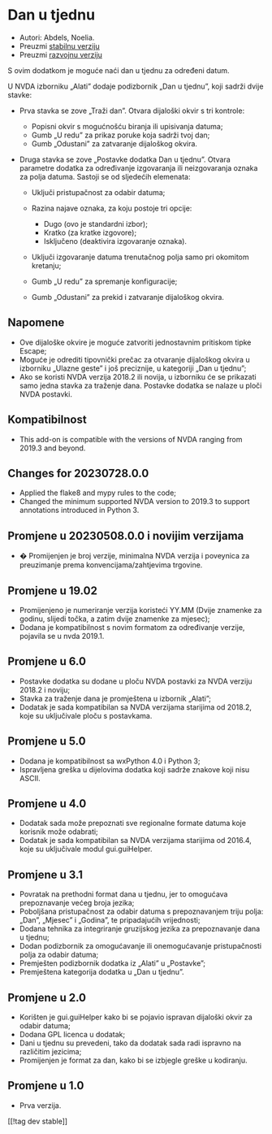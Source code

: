 # Dan u tjednu #

* Autori: Abdels, Noelia.
* Preuzmi [stabilnu verziju][1]
* Preuzmi [razvojnu verziju][2]

S ovim dodatkom je moguće naći dan u tjednu za određeni datum.

U NVDA izborniku „Alati” dodaje podizbornik „Dan u tjednu”, koji sadrži
dvije stavke:

* Prva stavka se zove „Traži dan”. Otvara dijaloški okvir s tri kontrole:

    * Popisni okvir s mogućnošću biranja ili upisivanja datuma;
    * Gumb „U redu” za prikaz poruke koja sadrži tvoj dan;
    * Gumb „Odustani” za zatvaranje dijaloškog okvira.

* Druga stavka se zove „Postavke dodatka Dan u tjednu”. Otvara parametre
  dodatka za određivanje izgovaranja ili neizgovaranja oznaka za polja
  datuma. Sastoji se od sljedećih elemenata:

    * Uključi pristupačnost za odabir datuma;
    * Razina najave oznaka, za koju postoje tri opcije:

        * Dugo (ovo je standardni izbor);
        * Kratko (za kratke izgovore);
        * Isključeno (deaktivira izgovaranje oznaka).

    * Uključi izgovaranje datuma trenutačnog polja samo pri okomitom
      kretanju;
    * Gumb „U redu” za spremanje konfiguracije;
    * Gumb „Odustani” za prekid i zatvaranje dijaloškog okvira.

## Napomene ##

* Ove dijaloške okvire je moguće zatvoriti jednostavnim pritiskom tipke
  Escape;
* Moguće je odrediti tipovnički prečac za otvaranje dijaloškog okvira u
  izborniku „Ulazne geste” i još preciznije, u kategoriji „Dan u tjednu”;
* Ako se koristi NVDA verzija 2018.2 ili novija, u izborniku će se prikazati
  samo jedna stavka za traženje dana. Postavke dodatka se nalaze u ploči
  NVDA postavki.

## Kompatibilnost ##

* This add-on is compatible with the versions of NVDA ranging from 2019.3
  and beyond.

## Changes for 20230728.0.0 ##

* Applied the flake8 and mypy rules to the code;
* Changed the minimum supported NVDA version to 2019.3 to support
  annotations introduced in Python 3.

## Promjene u 20230508.0.0 i novijim verzijama ##

* � Promijenjen je broj verzije, minimalna NVDA verzija i poveynica za
  preuzimanje prema konvencijama/zahtjevima trgovine.

## Promjene u 19.02 ##

* Promijenjeno je numeriranje verzija koristeći YY.MM (Dvije znamenke za
  godinu, slijedi točka, a zatim dvije znamenke za mjesec);
* Dodana je kompatibilnost s novim formatom za određivanje verzije, pojavila
  se u nvda 2019.1.

## Promjene u 6.0 ##

* Postavke dodatka su dodane u ploču NVDA postavki za NVDA verziju 2018.2 i
  noviju;
* Stavka za traženje dana je promještena u izbornik „Alati”;
* Dodatak je sada kompatibilan sa NVDA verzijama starijima od 2018.2, koje
  su uključivale ploču s postavkama.

## Promjene u 5.0 ##

* Dodana je kompatibilnost sa wxPython 4.0 i Python 3;
* Ispravljena greška u dijelovima dodatka koji sadrže znakove koji nisu
  ASCII.

## Promjene u 4.0 ##

* Dodatak sada može prepoznati sve regionalne formate datuma koje korisnik
  može odabrati;
* Dodatak je sada kompatibilan sa NVDA verzijama starijima od 2016.4, koje
  su uključivale modul gui.guiHelper.

## Promjene u 3.1 ##

* Povratak na prethodni format dana u tjednu, jer to omogućava prepoznavanje
  većeg broja jezika;
* Poboljšana pristupačnost za odabir datuma s prepoznavanjem triju polja:
  „Dan”, „Mjesec” i „Godina”, te pripadajućih vrijednosti;
* Dodana tehnika za integriranje gruzijskog jezika za prepoznavanje dana u
  tjednu;
* Dodan podizbornik za omogućavanje ili onemogućavanje pristupačnosti polja
  za odabir datuma;
* Premješten podizbornik dodatka iz „Alati” u „Postavke”;
* Premještena kategorija dodatka u „Dan u tjednu”.

## Promjene u 2.0 ##

* Korišten je gui.guiHelper kako bi se pojavio ispravan dijaloški okvir za
  odabir datuma;
* Dodana GPL licenca u dodatak;
* Dani u tjednu su prevedeni, tako da dodatak sada radi ispravno na
  različitim jezicima;
* Promijenjen je format za dan, kako bi se izbjegle greške u kodiranju.

## Promjene u 1.0 ##

* Prva verzija.

[[!tag dev stable]]

[1]: https://www.nvaccess.org/addonStore/legacy?file=dayOfTheWeek

[2]: https://www.nvaccess.org/addonStore/legacy?file=dayOfTheWeek
